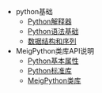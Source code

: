 * python基础
    * [Python解释器](MD_project/python/Python.md)
    * [Python语法基础](MD_project/python/Python1.md)
    * [数据结构和序列](MD_project/python/python2.md)
* MeigPython类库API说明
    * [Python基本属性](MD_project/MeigPythonBasic.md)
    * [Python标准库](MD_project/MeigPythonStdlib.md)                                                                                                                                                                                                                                                                                       
    * [MeigPython类库](MD_project/MeigPythonlibraries.md)                                                                                                                                                                                                                                                                                                

  
  
  
  
  
  

  
  
  